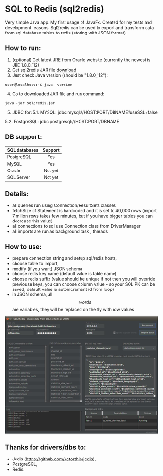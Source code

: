 # SQL to Redis (sql2redis) #


Very simple Java app. My first usage of JavaFx. Created for my tests and development reasons. Sql2redis can be used to export and transform data from sql database tables to redis (storing with JSON format).

How to run:
-----------

1. (optional) Get latest JRE from Oracle website (currently the newest is JRE 1.8.0_112)
2. Get sql2redis JAR file [download](https://github.com/mojeprojekty/sql2redis/raw/master/out/artifacts/sql2redis_jar/sql2redis.jar)
3. Just check Java version (should be "1.8.0_112"):
  ```
  user@localhost:~$ java -version 
  ```
4. Go to downloaded JAR file and run command:
  ```
  java -jar sql2redis.jar
  ```
5. JDBC for:
  5.1. MYSQL:       jdbc:mysql://HOST:PORT/DBNAME?useSSL=false
  
  5.2. PostgreSQL:  jdbc:postgresql://HOST:PORT/DBNAME

DB support:
-----------
| SQL databases | Support |
| ------------- |:-------:|
| PostgreSQL    | Yes     |
| MySQL         | Yes     |
| Oracle        | Not yet |
| SQL Server    | Not yet |

Details:
-----------
* all queries run using Connection/ResultSets classes
* fetchSize of Statement is hardcoded and it is set to 40,000 rows (import 7 milion rows takes few minutes, but if you have bigger tables you can decrease this value)
* all connections to sql use Connection class from DriverManager
* all imports are run as background task , threads


How to use:
-----------
* prepare connection string and setup sql/redis hosts,
* choose table to import,
* modify (if you want) JSON schema
* choose redis key name (default value is table name)
* choose redis suffix (value should be unique if not then you will override previouse keys, you can choose column value - so your SQL PK can be saved, default value is autoincrement id from loop)
* in JSON schema, all $$words$$ are variables, they will be replaced on the fly with row values

![picture](src/sql2redis/sql2redis_img.jpg)

Thanks for drivers/dbs to:
-----------
* Jedis (https://github.com/xetorthio/jedis),
* PostgreSQL,
* Redis.
